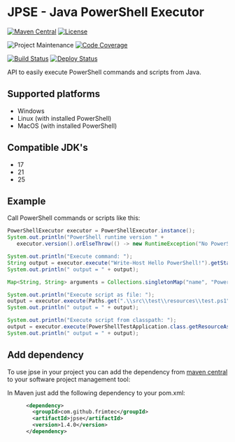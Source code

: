 # JPSE - Java PowerShell Executor

[![Maven Central][maven-central-shield]][maven-central]
[![License][license-shield]][license]

![Project Maintenance][maintenance-shield]
[![Code Coverage][codecov-shield]][codecov]

[![Build Status][build-status-shield]][build-status]
[![Deploy Status][deploy-status-shield]][deploy-status]

API to easily execute PowerShell commands and scripts from Java.
 
## Supported platforms
* Windows
* Linux (with installed PowerShell)
* MacOS (with installed PowerShell)

## Compatible JDK's
* 17
* 21
* 25

## Example
Call PowerShell commands or scripts like this:
```java
PowerShellExecutor executor = PowerShellExecutor.instance();
System.out.println("PowerShell runtime version " +
   executor.version().orElseThrow(() -> new RuntimeException("No PowerShell runtime available")));

System.out.println("Execute command: ");
String output = executor.execute("Write-Host Hello PowerShell!").getStandardOutput();
System.out.println(" output = " + output);

Map<String, String> arguments = Collections.singletonMap("name", "PowerShell");

System.out.println("Execute script as file: ");
output = executor.execute(Paths.get(".\\src\\test\\resources\\test.ps1"), arguments).getStandardOutput();
System.out.println(" output = " + output);

System.out.println("Execute script from classpath: ");
output = executor.execute(PowerShellTestApplication.class.getResourceAsStream("/test.ps1"), arguments).getStandardOutput();
System.out.println(" output = " + output);
```

## Add dependency
To use jpse in your project you can add the dependency from [maven central][maven-central] to your software project management tool:

In Maven just add the following dependency to your pom.xml:
```xml
      <dependency>
        <groupId>com.github.frimtec</groupId>
        <artifactId>jpse</artifactId>
        <version>1.4.0</version>
      </dependency>
```

[maven-central-shield]: https://img.shields.io/maven-central/v/com.github.frimtec/jpse
[maven-central]: https://central.sonatype.com/artifact/com.github.frimtec/jpse
[maintenance-shield]: https://img.shields.io/maintenance/yes/2025.svg
[license-shield]: https://img.shields.io/github/license/frimtec/jpse.svg
[license]: https://opensource.org/licenses/Apache-2.0
[codecov-shield]: https://codecov.io/gh/frimtec/jpse/branch/master/graph/badge.svg?token=WHFQYWA0EA
[codecov]: https://codecov.io/gh/frimtec/jpse
[build-status-shield]: https://github.com/frimtec/jpse/workflows/Build/badge.svg
[build-status]: https://github.com/frimtec/jpse/actions?query=workflow%3ABuild
[deploy-status-shield]: https://github.com/frimtec/jpse/workflows/Deploy%20release/badge.svg
[deploy-status]: https://github.com/frimtec/jpse/actions?query=workflow%3A%22Deploy+release%22
